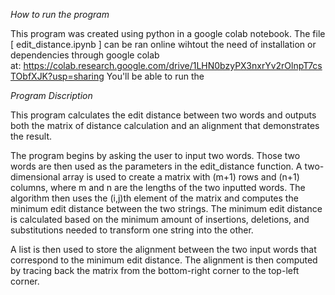 *How to run the program*

This program was created using python in a google colab notebook. The file [ edit_distance.ipynb ] can be ran online wihtout the need of installation or dependencies through google colab at: https://colab.research.google.com/drive/1LHN0bzyPX3nxrYv2rOlnpT7csTObfXJK?usp=sharing
You'll be able to run the

*Program Discription*

This program calculates the edit distance between two words and outputs both the matrix of distance calculation and an alignment that demonstrates the result.

The program begins by asking the user to input two words. Those two words are then used as the parameters in the edit_distance function. A two-dimensional array is used to create a matrix with (m+1) rows and (n+1) columns, where m and n are the lengths of the two inputted words. The algorithm then uses the (i,j)th element of the matrix and computes the minimum edit distance between the two strings. The minimum edit distance is calculated based on the minimum amount of insertions, deletions, and substitutions needed to transform one string into the other.

A list is then used to store the alignment between the two input words that correspond to the minimum edit distance. The alignment is then computed by tracing back the matrix from the bottom-right corner to the top-left corner.
